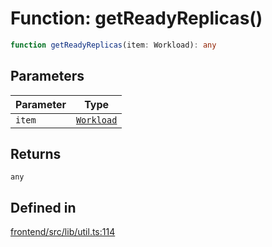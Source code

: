 # Function: getReadyReplicas()

```ts
function getReadyReplicas(item: Workload): any
```

## Parameters

| Parameter | Type |
| ------ | ------ |
| `item` | [`Workload`](../../k8s/Workload/type-aliases/Workload.md) |

## Returns

`any`

## Defined in

[frontend/src/lib/util.ts:114](https://github.com/headlamp-k8s/headlamp/blob/2481a1c9f2b4a69a9320466e7a455215b14b97b0/frontend/src/lib/util.ts#L114)
